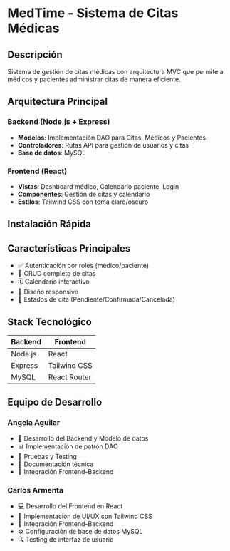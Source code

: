 # MedTime - Sistema de Citas Médicas

## Descripción
Sistema de gestión de citas médicas con arquitectura MVC que permite a médicos y pacientes administrar citas de manera eficiente.

## Arquitectura Principal

### Backend (Node.js + Express)
- **Modelos**: Implementación DAO para Citas, Médicos y Pacientes
- **Controladores**: Rutas API para gestión de usuarios y citas
- **Base de datos**: MySQL

### Frontend (React)
- **Vistas**: Dashboard médico, Calendario paciente, Login
- **Componentes**: Gestión de citas y calendario
- **Estilos**: Tailwind CSS con tema claro/oscuro

## Instalación Rápida




## Características Principales
- ✅ Autenticación por roles (médico/paciente)
- 📅 CRUD completo de citas
- 🗓️ Calendario interactivo
- 📱 Diseño responsive
- 🔄 Estados de cita (Pendiente/Confirmada/Cancelada)

## Stack Tecnológico
| Backend | Frontend |
|---------|----------|
| Node.js | React |
| Express | Tailwind CSS |
| MySQL | React Router |



## Equipo de Desarrollo

### Angela Aguilar
- 🔧 Desarrollo del Backend y Modelo de datos
- 📊 Implementación de patrón DAO
- 🧪 Pruebas y Testing
- 📝 Documentación técnica
- 🔄 Integración Frontend-Backend

### Carlos Armenta
- 💻 Desarrollo del Frontend en React
- 🎨 Implementación de UI/UX con Tailwind CSS
- 🔄 Integración Frontend-Backend
- ⚙️ Configuración de base de datos MySQL
- 🔍 Testing de interfaz de usuario
